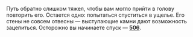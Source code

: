 Путь обратно слишком тяжел, чтобы вам могло прийти в голову повторить его. Остается одно: попытаться спуститься в ущелье. Его стены не совсем отвесны — выступающие камни дают возможность зацепиться. Осторожно вы начинаете спуск — [**506**](#n_506).

